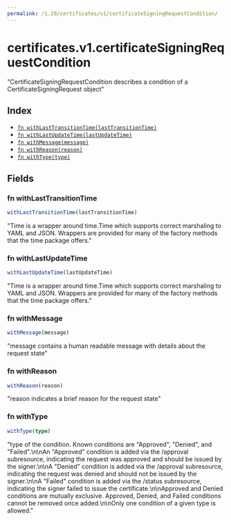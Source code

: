 ```yaml
---
permalink: /1.29/certificates/v1/certificateSigningRequestCondition/
---
```


# certificates.v1.certificateSigningRequestCondition

"CertificateSigningRequestCondition describes a condition of a CertificateSigningRequest object"

## Index

* [`fn withLastTransitionTime(lastTransitionTime)`](#fn-withlasttransitiontime)
* [`fn withLastUpdateTime(lastUpdateTime)`](#fn-withlastupdatetime)
* [`fn withMessage(message)`](#fn-withmessage)
* [`fn withReason(reason)`](#fn-withreason)
* [`fn withType(type)`](#fn-withtype)

## Fields

### fn withLastTransitionTime

```ts
withLastTransitionTime(lastTransitionTime)
```

"Time is a wrapper around time.Time which supports correct marshaling to YAML and JSON.  Wrappers are provided for many of the factory methods that the time package offers."

### fn withLastUpdateTime

```ts
withLastUpdateTime(lastUpdateTime)
```

"Time is a wrapper around time.Time which supports correct marshaling to YAML and JSON.  Wrappers are provided for many of the factory methods that the time package offers."

### fn withMessage

```ts
withMessage(message)
```

"message contains a human readable message with details about the request state"

### fn withReason

```ts
withReason(reason)
```

"reason indicates a brief reason for the request state"

### fn withType

```ts
withType(type)
```

"type of the condition. Known conditions are \"Approved\", \"Denied\", and \"Failed\".\n\nAn \"Approved\" condition is added via the /approval subresource, indicating the request was approved and should be issued by the signer.\n\nA \"Denied\" condition is added via the /approval subresource, indicating the request was denied and should not be issued by the signer.\n\nA \"Failed\" condition is added via the /status subresource, indicating the signer failed to issue the certificate.\n\nApproved and Denied conditions are mutually exclusive. Approved, Denied, and Failed conditions cannot be removed once added.\n\nOnly one condition of a given type is allowed."